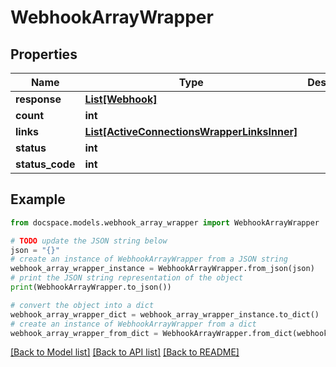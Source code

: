# WebhookArrayWrapper


## Properties

Name | Type | Description | Notes
------------ | ------------- | ------------- | -------------
**response** | [**List[Webhook]**](Webhook.md) |  | [optional] 
**count** | **int** |  | [optional] 
**links** | [**List[ActiveConnectionsWrapperLinksInner]**](ActiveConnectionsWrapperLinksInner.md) |  | [optional] 
**status** | **int** |  | [optional] 
**status_code** | **int** |  | [optional] 

## Example

```python
from docspace.models.webhook_array_wrapper import WebhookArrayWrapper

# TODO update the JSON string below
json = "{}"
# create an instance of WebhookArrayWrapper from a JSON string
webhook_array_wrapper_instance = WebhookArrayWrapper.from_json(json)
# print the JSON string representation of the object
print(WebhookArrayWrapper.to_json())

# convert the object into a dict
webhook_array_wrapper_dict = webhook_array_wrapper_instance.to_dict()
# create an instance of WebhookArrayWrapper from a dict
webhook_array_wrapper_from_dict = WebhookArrayWrapper.from_dict(webhook_array_wrapper_dict)
```
[[Back to Model list]](../README.md#documentation-for-models) [[Back to API list]](../README.md#documentation-for-api-endpoints) [[Back to README]](../README.md)


